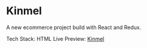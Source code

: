 # Kinmel
A new ecommerce project build with React and Redux.

Tech Stack: HTML
Live Preview: <a href="https://kinmel/netlify.app">Kinmel</a>

